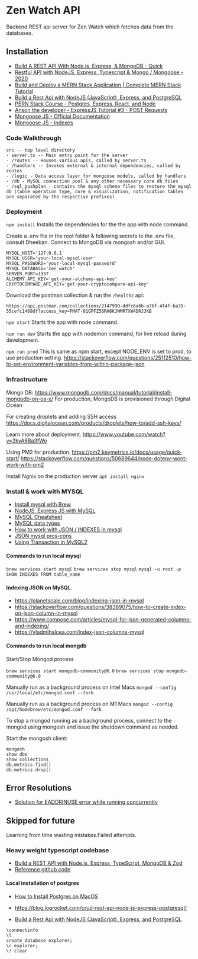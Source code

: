 # Zen Watch API
Backend REST api server for Zen Watch which fetches data from the databases.

## Installation
* [Build A REST API With Node.js, Express, & MongoDB - Quick](https://www.youtube.com/watch?v=fgTGADljAeg)
* [Restful API with NodeJS, Express, Typescript & Mongo / Mongoose - 2020](https://www.youtube.com/watch?v=lNqaQ0wEeAo)
* [Build and Deploy a MERN Stack Application | Complete MERN Stack Tutorial](https://www.youtube.com/watch?v=2kvA6Ba3fWo)
* [Build a Rest Api with NodeJS (JavaScript), Express, and PostgreSQL](https://www.youtube.com/watch?v=DihOP19LQdg)
* [PERN Stack Course - Postgres, Express, React, and Node](https://www.youtube.com/watch?v=ldYcgPKEZC8)
* [Anson the developer - ExpressJS Tutorial #3 - POST Requests](https://www.youtube.com/watch?v=1cjdlfB11Ss)
* [Mongoose JS - Official Documentation](https://mongoosejs.com/docs/typescript.html)
* [Mongoose JS - Indexes](https://mongoosejs.com/docs/guide.html#indexes)

### Code Walkthrough
```
src -- top level directory
- server.ts -- Main entry point for the server
- /routes -- Houses various apis, called by server.ts
- /handlers -- Invokes external & internal dependencies, called by routes
- /logic - Data access layer for mongoose models, called by handlers
- /db - MySQL connection pool & any other necessary core db files
- /sql_pushplan - contains the mysql schema files to restore the mysql db (table operation type, core & visualization, notification tables are separated by the respective prefixes)
```

### Deployment
``` npm install ```
Installs the dependencies for the the app with node command.

Create a .env file in the root folder & following secrets to the .env file, consult Dheeban.
Connect to MongoDB via mongosh and/or GUI.
```
MYSQL_HOST='127.0.0.1'
MYSQL_USER='your-local-mysql-user'
MYSQL_PASSWORD='your-local-mysql-password'
MYSQL_DATABASE='zen_watch'
SERVER_PORT=1337
ALCHEMY_API_KEY='get-your-alchemy-api-key'
CRYPTOCOMPARE_API_KEY='get-your-cryptocompare-api-key'
```

Download the postman collection & run the `/healthz` api:
```
https://api.postman.com/collections/2147990-ddfc6a6b-a76f-4f4f-ba39-55cefc1468df?access_key=PMAT-01GPFZ56RH6KJWMR7XW4DRJJKB
```

``` npm start ```
Starts the app with node command.

``` num run dev ```
Starts the app with nodemon command, for live reload during development.

``` npm run prod ```
This is same as npm start, except NODE_ENV is set to prod, to use production setting.
https://stackoverflow.com/questions/25112510/how-to-set-environment-variables-from-within-package-json


### Infrastructure
Mongo DB: https://www.mongodb.com/docs/manual/tutorial/install-mongodb-on-os-x/
For production, MongoDB is provisioned through Digital Ocean

For creating droplets and adding SSH access
https://docs.digitalocean.com/products/droplets/how-to/add-ssh-keys/

Learn more about deployment.
https://www.youtube.com/watch?v=2kvA6Ba3fWo

Using PM2 for production.
https://pm2.keymetrics.io/docs/usage/quick-start/
https://stackoverflow.com/questions/50689644/node-dotenv-wont-work-with-pm2

Install Ngnix on the production server
```apt install nginx ```

### Install & work with MYSQL
* [Install mysql with Brew](https://flaviocopes.com/mysql-how-to-install/)
* [NodeJS, Express JS with MySQL](https://www.youtube.com/watch?v=Hej48pi_lOc)
* [MySQL Cheatsheet](https://devhints.io/mysql)
* [MySQL data types](https://dev.mysql.com/doc/refman/8.0/en/data-types.html)
* [How to work with JSON / INDEXES in mysql](https://www.digitalocean.com/community/tutorials/working-with-json-in-mysql)
* [JSON mysql pros-cons](https://stackoverflow.com/questions/33660866/native-json-support-in-mysql-5-7-what-are-the-pros-and-cons-of-json-data-type)
* [Using Transaction in MySQL2](https://github.com/sidorares/node-mysql2/discussions/1471)

#### Commands to run local mysql
``` brew services start mysql ```
``` brew services stop mysql ```
``` mysql -u root -p ```
``` SHOW INDEXES FROM table_name ```

#### Indexing JSON on MySQL
* https://planetscale.com/blog/indexing-json-in-mysql
* https://stackoverflow.com/questions/38389075/how-to-create-index-on-json-column-in-mysql
* https://www.compose.com/articles/mysql-for-json-generated-columns-and-indexing/
* https://vladmihalcea.com/index-json-columns-mysql

#### Commands to run local mongdb

Start/Stop Mongod process

```brew services start mongodb-community@6.0```
```brew services stop mongodb-community@6.0```

Manually run as a background process on Intel Macs
```mongod --config /usr/local/etc/mongod.conf --fork```

Manually run as a background process on M1 Macs
```mongod --config /opt/homebrew/etc/mongod.conf --fork```

To stop a mongod running as a background process, connect to the mongod using 
mongosh and issue the shutdown command as needed.

Start the mongosh client:
```
mongosh
show dbs
show collections
db.metrics.find()
db.metrics.drop()
```

## Error Resolutions
* [Solution for EADDRINUSE error while running concurrently](https://stackoverflow.com/questions/61181302/nodemon-error-listen-eaddrinuse-address-already-in-use-5000) 


## Skipped for future
Learning from time wasting mistakes.Failed attempts.

### Heavy weight typescript codebase
* [Build a REST API with Node.js, Express, TypeScript, MongoDB & Zod](https://www.youtube.com/watch?v=BWUi6BS9T5Y)
* [Reference github code](https://github.com/TomDoesTech/REST-API-Tutorial-Updated/blob/main/src/models/product.model.ts)

#### Local installation of postgres

* [How to Install Postgres on MacOS](https://www.youtube.com/watch?v=Z-iM7hUdBSg)

* https://blog.logrocket.com/crud-rest-api-node-js-express-postgresql/

* [Build a Rest Api with NodeJS (JavaScript), Express, and PostgreSQL](https://www.youtube.com/watch?v=DihOP19LQdg)

```
\connectinfo
\l
create database explorer;
\c explorer;
\! clear
```

